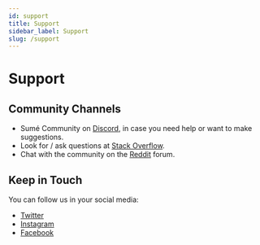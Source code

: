 ```yaml
---
id: support
title: Support
sidebar_label: Support
slug: /support
---
```


# Support

## Community Channels

- Sumé Community on [Discord](https://discord.com/invite/aaJzjBunTZ), in case you need help or want to make suggestions.
- Look for / ask questions at [Stack Overflow](https://stackoverflow.com/questions/tagged/sumelms).
- Chat with the community on the [Reddit](https://new.reddit.com/r/sumelms/) forum.

## Keep in Touch

You can follow us in your social media:

- [Twitter](https://twitter.com/sumelms)
- [Instagram](https://instagram.com/sumelms)
- [Facebook](https://fb.me/sumelms)